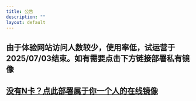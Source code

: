 ```yaml
---
title: 公告
description: ""
layout: default
---
```

## 由于体验网站访问人数较少，使用率低，试运营于2025/07/03结束。如有需要点击下方链接部署私有镜像
## [没有N卡？点此部署属于你一个人的在线镜像](https://www.compshare.cn/images/273f6315-2a1d-404d-930b-2e3ea23c163e?referral_code=IHlncJt4RcQDdxKLEZ6pAY&ytag=GPU_yy_sljxjh0616)
